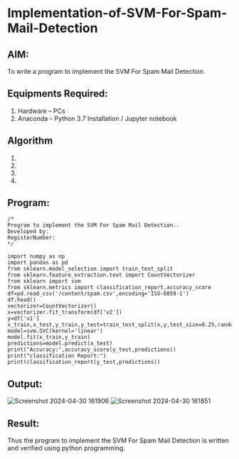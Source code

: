 # Implementation-of-SVM-For-Spam-Mail-Detection

## AIM:
To write a program to implement the SVM For Spam Mail Detection.

## Equipments Required:
1. Hardware – PCs
2. Anaconda – Python 3.7 Installation / Jupyter notebook

## Algorithm
1. 
2. 
3. 
4. 

## Program:
```
/*
Program to implement the SVM For Spam Mail Detection..
Developed by: 
RegisterNumber:  
*/
```
```
import numpy as np
import pandas as pd
from sklearn.model_selection import train_test_split
from sklearn.feature_extraction.text import CountVectorizer
from sklearn import svm
from sklearn.metrics import classification_report,accuracy_score
df=pd.read_csv('/content/spam.csv',encoding='ISO-8859-1')
df.head()
vectorizer=CountVectorizer()
x=vectorizer.fit_transform(df['v2'])
y=df['v1']
x_train,x_test,y_train,y_test=train_test_split(x,y,test_size=0.25,random_state=42)
model=svm.SVC(kernel='linear')
model.fit(x_train,y_train)
predictions=model.predict(x_test)
print("Accuracy:",accuracy_score(y_test,predictions))
print("classification Report:")
print(classification_report(y_test,predictions))
```

## Output:

![Screenshot 2024-04-30 161906](https://github.com/yogaraj2/Implementation-of-SVM-For-Spam-Mail-Detection/assets/153482637/0d1d33d6-ebe7-49fc-a0cb-e94f4e38f9d9)
![Screenshot 2024-04-30 161851](https://github.com/yogaraj2/Implementation-of-SVM-For-Spam-Mail-Detection/assets/153482637/4eb0a909-b209-4c5a-850f-c0f0fc05eea6)


## Result:
Thus the program to implement the SVM For Spam Mail Detection is written and verified using python programming.
